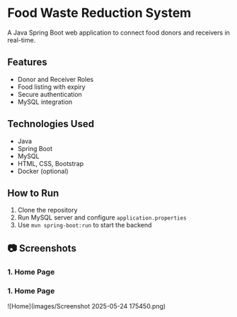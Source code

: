 # Food Waste Reduction System

A Java Spring Boot web application to connect food donors and receivers in real-time.

## Features
- Donor and Receiver Roles
- Food listing with expiry
- Secure authentication
- MySQL integration

## Technologies Used
- Java
- Spring Boot
- MySQL
- HTML, CSS, Bootstrap
- Docker (optional)

## How to Run
1. Clone the repository
2. Run MySQL server and configure `application.properties`
3. Use `mvn spring-boot:run` to start the backend

## 📷 Screenshots

### 1. Home Page
### 1. Home Page
![Home](images/Screenshot 2025-05-24 175450.png)
